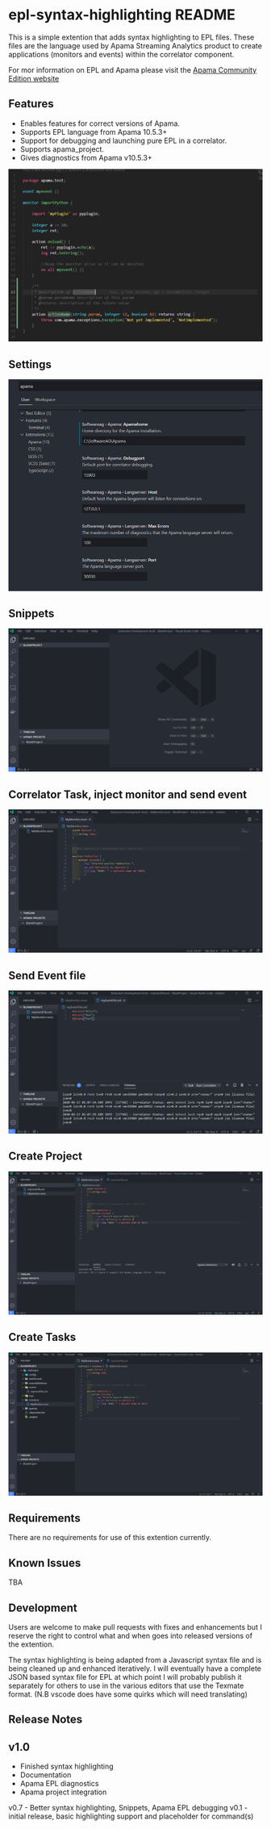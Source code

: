 # epl-syntax-highlighting README

This is a simple extention that adds syntax highlighting to EPL files. These files are the language used by Apama Streaming Analytics product to create applications (monitors and events) within the correlator component.

For mor information on EPL and Apama please visit the [Apama Community Edition website](http://www.apamacommunity.com/)

## Features

* Enables features for correct versions of Apama.
* Supports EPL language from Apama 10.5.3+
* Support for debugging and launching pure EPL in a correlator.
* Supports apama_project.
* Gives diagnostics from Apama v10.5.3+

![example code](images/mainpage.PNG)

## Settings

![settings](images/settings.png)

## Snippets

![Snippets](images/1-snippets.gif)

## Correlator Task, inject monitor and send event

![correlator](images/2-runcorr-inject.gif)

## Send Event file

![events](images/3-evtfile-send.gif)

## Create Project

![project support](images/4-project-create.gif)

## Create Tasks

![tasks](images/5-tasks-create.gif)

## Requirements

There are no requirements for use of this extention currently.

## Known Issues

TBA

## Development

Users are welcome to make pull requests with fixes and enhancements but I reserve the right to control what and when goes into released versions of the extention.

The syntax highlighting is being adapted from a Javascript syntax file and is being cleaned up and enhanced iteratively. I will eventually have a complete JSON based syntax file for EPL at which point I will probably publish it separately for others to use in the various editors that use the Texmate format. (N.B vscode does have some quirks which will need translating)

## Release Notes

## v1.0

* Finished syntax highlighting
* Documentation
* Apama EPL diagnostics
* Apama project integration

v0.7 - Better syntax highlighting, Snippets, Apama EPL debugging
v0.1 - initial release, basic highlighting support and placeholder for command(s)
